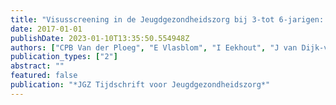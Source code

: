 ```yaml
---
title: "Visusscreening in de Jeugdgezondheidszorg bij 3-tot 6-jarigen: kan een autorefractie-apparaat verbetering geven"
date: 2017-01-01
publishDate: 2023-01-10T13:35:50.554948Z
authors: ["CPB Van der Ploeg", "E Vlasblom", "I Eekhout", "J van Dijk-van der Poel", "HM van Minderhout", "ME van den Akker-van Marle", "CI Lanting", "PH Verkerk"]
publication_types: ["2"]
abstract: ""
featured: false
publication: "*JGZ Tijdschrift voor Jeugdgezondheidszorg*"
---
```


